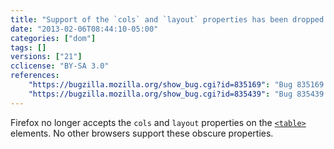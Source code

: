 ```yaml
---
title: "Support of the `cols` and `layout` properties has been dropped from `table`s"
date: "2013-02-06T08:44:10-05:00"
categories: ["dom"]
tags: []
versions: ["21"]
cclicense: "BY-SA 3.0"
references:
    "https://bugzilla.mozilla.org/show_bug.cgi?id=835169": "Bug 835169 – Do we need support for the table[cols] attribute?"
    "https://bugzilla.mozilla.org/show_bug.cgi?id=835439": "Bug 835439 – Remove support for the table[layout] attribute"
---
```

Firefox no longer accepts the `cols` and `layout` properties on the [`<table>`](https://developer.mozilla.org/en-US/docs/Web/HTML/Element/table) elements. No other browsers support these obscure properties.
